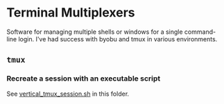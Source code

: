 # Terminal Multiplexers

Software for managing multiple shells or windows for a single command-line login. I've had success
with byobu and tmux in various environments. 

## `tmux`

### Recreate a session with an executable script
See [vertical_tmux_session.sh](vertical_tmux_session.sh) in this folder.
